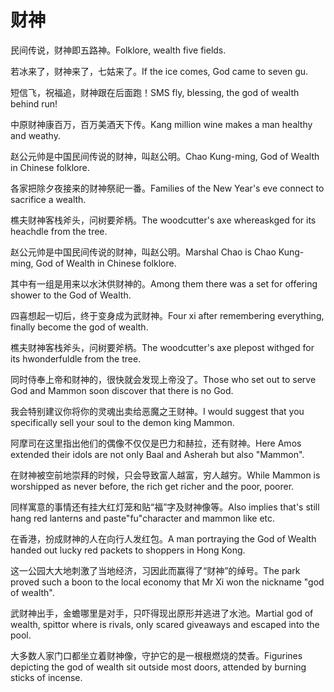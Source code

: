 # 财神

<p><span class="chinese">民间传说，财神即五路神。</span><span class="english">Folklore, wealth five fields.</span></p>

<p><span class="chinese">若冰来了，财神来了，七姑来了。</span><span class="english">If the ice comes, God came to seven gu.</span></p>

<p><span class="chinese">短信飞，祝福追，财神跟在后面跑！</span><span class="english">SMS fly, blessing, the god of wealth behind run!</span></p>

<p><span class="chinese">中原财神康百万，百万美酒天下传。</span><span class="english">Kang million wine makes a man healthy and weathy.</span></p>

<p><span class="chinese">赵公元帅是中国民间传说的财神，叫赵公明。</span><span class="english">Chao Kung-ming, God of Wealth in Chinese folklore.</span></p>

<p><span class="chinese">各家把除夕夜接来的财神祭祀一番。</span><span class="english">Families of the New Year's eve connect to sacrifice a wealth.</span></p>

<p><span class="chinese">樵夫财神客栈斧头，问树要斧柄。</span><span class="english">The woodcutter's axe whereaskged for its heachdle from the tree.</span></p>

<p><span class="chinese">赵公元帅是中国民间传说的财神，叫赵公明。</span><span class="english">Marshal Chao is Chao Kung-ming, God of Wealth in Chinese folklore.</span></p>

<p><span class="chinese">其中有一组是用来以水沐供财神的。</span><span class="english">Among them there was a set for offering shower to the God of Wealth.</span></p>

<p><span class="chinese">四喜想起一切后，终于变身成为武财神。</span><span class="english">Four xi after remembering everything, finally become the god of wealth.</span></p>

<p><span class="chinese">樵夫财神客栈斧头，问树要斧柄。</span><span class="english">The woodcutter's axe plepost withged for its hwonderfuldle from the tree.</span></p>

<p><span class="chinese">同时侍奉上帝和财神的，很快就会发现上帝没了。</span><span class="english">Those who set out to serve God and Mammon soon discover that there is no God.</span></p>

<p><span class="chinese">我会特别建议你将你的灵魂出卖给恶魔之王财神。</span><span class="english">I would suggest that you specifically sell your soul to the demon king Mammon.</span></p>

<p><span class="chinese">阿摩司在这里指出他们的偶像不仅仅是巴力和赫拉，还有财神。</span><span class="english">Here Amos extended their idols are not only Baal and Asherah but also "Mammon".</span></p>

<p><span class="chinese">在财神被空前地崇拜的时候，只会导致富人越富，穷人越穷。</span><span class="english">While Mammon is worshipped as never before, the rich get richer and the poor, poorer.</span></p>

<p><span class="chinese">同样寓意的事情还有挂大红灯笼和贴“福”字及财神像等。</span><span class="english">Also implies that's still hang red lanterns and paste"fu"character and mammon like etc.</span></p>

<p><span class="chinese">在香港，扮成财神的人在向行人发红包。</span><span class="english">A man portraying the God of Wealth handed out lucky red packets to shoppers in Hong Kong.</span></p>

<p><span class="chinese">这一公园大大地刺激了当地经济，习因此而赢得了“财神”的绰号。</span><span class="english">The park proved such a boon to the local economy that Mr Xi won the nickname "god of wealth".</span></p>

<p><span class="chinese">武财神出手，金蟾哪里是对手，只吓得现出原形并逃进了水池。</span><span class="english">Martial god of wealth, spittor where is rivals, only scared giveaways and escaped into the pool.</span></p>

<p><span class="chinese">大多数人家门口都坐立着财神像，守护它的是一根根燃烧的焚香。</span><span class="english">Figurines depicting the god of wealth sit outside most doors, attended by burning sticks of incense.</span></p>


